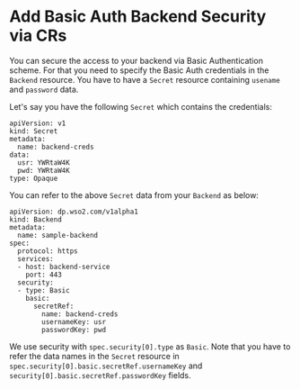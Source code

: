 # Add Basic Auth Backend Security via CRs


You can secure the access to your backend via Basic Authentication scheme. For that you need to specify the Basic Auth credentials in the `Backend` resource. You have to have a `Secret` resource containing `usename` and `password` data.

Let's say you have the following `Secret` which contains the credentials:

```
apiVersion: v1
kind: Secret
metadata:
  name: backend-creds
data:
  usr: YWRtaW4K
  pwd: YWRtaW4K
type: Opaque
```

You can refer to the above `Secret` data from your `Backend` as below:

```
apiVersion: dp.wso2.com/v1alpha1
kind: Backend
metadata:
  name: sample-backend
spec:
  protocol: https
  services:
  - host: backend-service
    port: 443
  security:
  - type: Basic
    basic:
      secretRef: 
        name: backend-creds
        usernameKey: usr
        passwordKey: pwd
```

We use security with `spec.security[0].type` as `Basic`. Note that you have to refer the data names in the `Secret` resource in `spec.security[0].basic.secretRef.usernameKey` and `security[0].basic.secretRef.passwordKey` fields.
